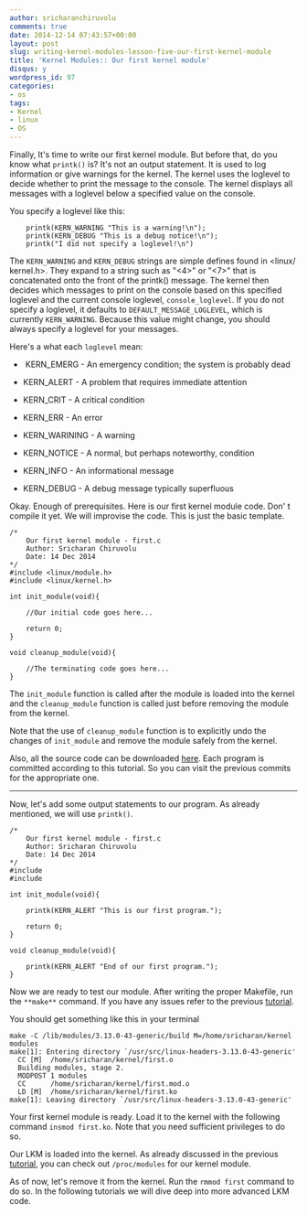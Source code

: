 ```yaml
---
author: sricharanchiruvolu
comments: true
date: 2014-12-14 07:43:57+00:00
layout: post
slug: writing-kernel-modules-lesson-five-our-first-kernel-module
title: 'Kernel Modules:: Our first kernel module'
disqus: y
wordpress_id: 97
categories:
- os
tags:
- Kernel
- linux
- OS
---
```


Finally, It's time to write our first kernel module. But before that, do you know what `printk()` is? It's not an output statement. It is used to log information or give warnings for the kernel. The kernel uses the loglevel to decide whether to print the message to the console. The kernel displays all messages with a loglevel below a specified value on the console.

You specify a loglevel like this:

    
    	printk(KERN_WARNING "This is a warning!\n");
    	printk(KERN_DEBUG "This is a debug notice!\n");
    	printk("I did not specify a loglevel!\n")
    


The `KERN_WARNING` and `KERN_DEBUG` strings are simple defines found in <linux/ kernel.h>. They expand to a string such as "<4>" or "<7>" that is concatenated onto the front of the printk() message. The kernel then decides which messages to print on the console based on this specified loglevel and the current console loglevel, `console_loglevel`. If you do not specify a loglevel, it defaults to `DEFAULT_MESSAGE_LOGLEVEL`, which is currently `KERN_WARNING`. Because this value might change, you should always specify a loglevel for your messages.

Here's a what each `loglevel` mean:



	
  *  KERN_EMERG - An emergency condition; the system is probably dead

	
  * KERN_ALERT - A problem that requires immediate attention

	
  * KERN_CRIT - A critical condition

	
  * KERN_ERR - An error

	
  * KERN_WARINING - A warning

	
  * KERN_NOTICE - A normal, but perhaps noteworthy, condition

	
  * KERN_INFO - An informational message

	
  * KERN_DEBUG - A debug message typically superfluous


Okay. Enough of prerequisites. Here is our first kernel module code. Don' t compile it yet. We will improvise the code. This is just the basic template.

    
    /* 
    	Our first kernel module - first.c 
       	Author: Sricharan Chiruvolu
       	Date: 14 Dec 2014
    */
    #include <linux/module.h>
    #include <linux/kernel.h>
    
    int init_module(void){
    
    	//Our initial code goes here...
    
    	return 0;
    }
    
    void cleanup_module(void){
    
    	//The terminating code goes here...
    }
    
    


The `init_module` function is called after the module is loaded into the kernel and the `cleanup_module` function is called just before removing the module from the kernel.

Note that the use of `cleanup_module` function is to explicitly undo the changes of `init_module` and remove the module safely from the kernel.

Also, all the source code can be downloaded [here](https://github.com/raincrash/Writing-Kernel-Modules). Each program is committed according to this tutorial. So you can visit the previous commits for the appropriate one.



* * *



Now, let's add some output statements to our program. As already mentioned, we will use `printk()`.


    
    
    /* 
    	Our first kernel module - first.c 
       	Author: Sricharan Chiruvolu
       	Date: 14 Dec 2014
    */
    #include 
    #include 
    
    int init_module(void){
    
    	printk(KERN_ALERT "This is our first program.");
    
    	return 0;
    }
    
    void cleanup_module(void){
    
    	printk(KERN_ALERT "End of our first program.");
    }
    



Now we are ready to test our module. After writing the proper Makefile, run the `**make**` command. If you have any issues refer to the previous [tutorial](http://sricharanized.wordpress.com/2014/12/14/writing-kernel-modules-lesson-four-compiling-kernel-modules/).

You should get something like this in your terminal

    
    
    make -C /lib/modules/3.13.0-43-generic/build M=/home/sricharan/kernel modules
    make[1]: Entering directory `/usr/src/linux-headers-3.13.0-43-generic'
      CC [M]  /home/sricharan/kernel/first.o
      Building modules, stage 2.
      MODPOST 1 modules
      CC      /home/sricharan/kernel/first.mod.o
      LD [M]  /home/sricharan/kernel/first.ko
    make[1]: Leaving directory `/usr/src/linux-headers-3.13.0-43-generic'
    
    



Your first kernel module is ready. Load it to the kernel with the following command `insmod first.ko`. Note that you need sufficient privileges to do so.

Our LKM is loaded into the kernel. As already discussed in the previous [tutorial](http://sricharanized.wordpress.com/2014/12/14/writing-kernel-modules-lesson-four-compiling-kernel-modules/), you can check out `/proc/modules` for our kernel module.

As of now, let's remove it from the kernel. Run the `rmmod first` command to do so.
In the following tutorials we will dive deep into more advanced LKM code.
